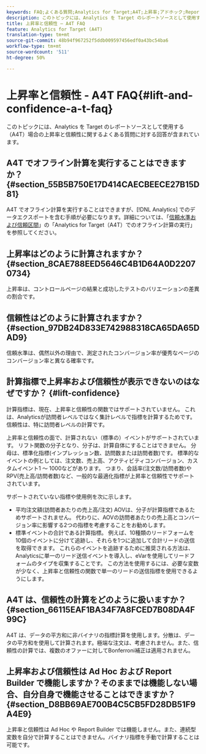 ```yaml
---
keywords: FAQ;よくある質問;Analytics for Target;A4T;上昇率;アドホック;Report Builder;信頼性
description: このトピックには、Analytics を Target のレポートソースとして使用する（A4T）場合の上昇率と信頼性に関するよくある質問に対する回答が含まれています。
title: 上昇率と信頼性 — A4T FAQ
feature: Analytics for Target (A4T)
translation-type: tm+mt
source-git-commit: 48b94f967252f5ddb009597456edf0a43bc54ba6
workflow-type: tm+mt
source-wordcount: '511'
ht-degree: 50%

---
```



# 上昇率と信頼性 - A4T FAQ{#lift-and-confidence-a-t-faq}

このトピックには、Analytics を Target のレポートソースとして使用する（A4T）場合の上昇率と信頼性に関するよくある質問に対する回答が含まれています。

## A4T でオフライン計算を実行することはできますか？{#section_55B5B750E17D414CAECBEECE27B15D81}

A4T でオフライン計算を実行することはできますが、[!DNL Analytics] でのデータエクスポートを含む手順が必要になります。詳細については、「[信頼水準および信頼区間](/help/c-reports/conversion-rate.md#concept_0D0002A1EBDF420E9C50E2A46F36629B)」の「Analytics for Target（A4T）でのオフライン計算の実行」を参照してください。

## 上昇率はどのように計算されますか？{#section_8CAE788EED5646C4B1D64A0D22070734}

上昇率は、コントロールページの結果と成功したテストのバリエーションの差異の割合です。

## 信頼性はどのように計算されますか？ {#section_97DB24D833E742988318CA65DA65DAD9}

信頼水準は、偶然以外の理由で、測定されたコンバージョン率が優秀なページのコンバージョン率と異なる確率です。

## 計算指標で上昇率および信頼性が表示できないのはなぜですか？  {#lift-confidence}

計算指標は、現在、上昇率と信頼性の関数ではサポートされていません。 これは、Analyticsが訪問者レベルではなく集計レベルで指標を計算するためです。 信頼性は、特に訪問者レベルの計算です。

上昇率と信頼性の面で、計算されない（標準の）イベントがサポートされています。 リフト関数の分子となり、分子は、計算自体にすることはできません。 分母は、標準化指標(インプレッション数、訪問数または訪問者数)です。 標準的なイベントの例としては、注文数、売上高、アクティビティコンバージョン、カスタムイベント1 ～ 1000などがあります。 つまり、会話率(注文数/訪問者数)やRPV(売上高/訪問者数)など、一般的な最適化指標が上昇率と信頼性でサポートされています。

サポートされていない指標や使用例を次に示します。

* 平均注文額(訪問者あたりの売上高/注文) AOVは、分子が計算指標であるためサポートされません。 代わりに、AOVの訪問者あたりの売上高とコンバージョン率に影響する2つの指標を考慮することをお勧めします。
* 標準イベントの合計である計算指標。 例えば、10種類のリードフォームを10個のイベントに分けて追跡し、それらを1つに追加して合計リードの送信を取得できます。 これらのイベントを追跡するために推奨される方法は、Analyticsに単一のリード送信イベントを導入し、eVarを使用してリードフォームのタイプを収集することです。 この方法を使用するには、必要な変数が少なく、上昇率と信頼性の関数で単一のリードの送信指標を使用できるようにします。

## A4T は、信頼性の計算をどのように扱いますか？{#section_66115EAF1BA34F7A8FCED7B08DA4F99C}

A4T は、データの平方和に非バイナリの指標計算を使用します。分散は、データの平方和を使用して計算されます。極端な注文は、考慮されません。また、信頼性の計算では、複数のオファーに対してBonferroni補正は適用されません。

## 上昇率および信頼性は Ad Hoc および Report Builder で機能しますか？そのままでは機能しない場合、自分自身で機能させることはできますか？{#section_D8BB69AE700B4C5CB5FD28DB51F9A4E9}

上昇率と信頼性は Ad Hoc や Report Builder では機能しません。また、連続型変数を自分で計算することはできません。バイナリ指標を手動で計算することは可能です。
